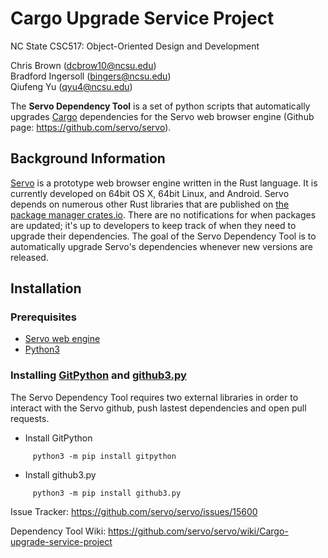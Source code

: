 # Cargo Upgrade Service Project
NC State CSC517: Object-Oriented Design and Development

Chris Brown (dcbrow10@ncsu.edu)  
Bradford Ingersoll (bingers@ncsu.edu)  
Qiufeng Yu (qyu4@ncsu.edu)

The **Servo Dependency Tool** is a set of python scripts that automatically upgrades [Cargo](http://doc.crates.io/index.html) dependencies for the Servo web browser engine (Github page: https://github.com/servo/servo).

## Background Information
[Servo](https://github.com/servo/servo) is a prototype web browser engine written in the Rust language. It is currently developed on 64bit OS X, 64bit Linux, and Android. Servo depends on numerous other Rust libraries that are published on [the package manager crates.io](https://crates.io/). There are no notifications for when packages are updated; it's up to developers to keep track of when they need to upgrade their dependencies. The goal of the Servo Dependency Tool is to automatically upgrade Servo's dependencies whenever new versions are released.

## Installation
### Prerequisites
- [Servo web engine](https://github.com/servo/servo)
- [Python3](https://www.python.org/download/releases/3.0/)
### Installing [GitPython](https://github.com/gitpython-developers/GitPython) and [github3.py](https://github.com/sigmavirus24/github3.py)
The Servo Dependency Tool requires two external libraries in order to interact with the Servo github, push lastest dependencies and open pull requests.
- Install GitPython
```
     python3 -m pip install gitpython
```
- Install github3.py
```
     python3 -m pip install github3.py
```






Issue Tracker: https://github.com/servo/servo/issues/15600

Dependency Tool Wiki: https://github.com/servo/servo/wiki/Cargo-upgrade-service-project
